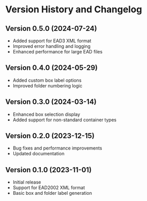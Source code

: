# Version History and Changelog

## Version 0.5.0 (2024-07-24)
- Added support for EAD3 XML format
- Improved error handling and logging
- Enhanced performance for large EAD files

## Version 0.4.0 (2024-05-29)
- Added custom box label options
- Improved folder numbering logic

## Version 0.3.0 (2024-03-14)
- Enhanced box selection display
- Added support for non-standard container types

## Version 0.2.0 (2023-12-15)
- Bug fixes and performance improvements
- Updated documentation

## Version 0.1.0 (2023-11-01)
- Initial release
- Support for EAD2002 XML format
- Basic box and folder label generation
